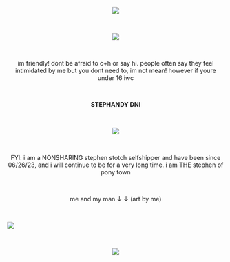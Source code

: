 <p align="center"> <img src="https://komarev.com/ghpvc/?username=stephenstotch&color=red"> </p>
<br>

<p align="center"> <img src="https://spotify-github-profile.kittinanx.com/api/view?uid=31ygin2226l7mc6jtqwyftlv6zoa&cover_image=true&theme=default&show_offline=false&background_color=5a1c00&interchange=false&bar_color=ff4015&bar_color_cover=false)](https://github.com/kittinan/spotify-github-profile"> </p>
<br>
<p align="center">im friendly! dont be afraid to c+h or say hi. people often say they feel intimidated by me but you dont need to, im not mean! however if youre under 16 iwc</p>
<br>
<p align="center"> <b>STEPHANDY DNI</b> </p>
<br>
<p align="center"><img src="https://files.catbox.moe/qzyin0.png"></p>
<br>
<p align="center">FYI: i am a NONSHARING stephen stotch selfshipper and have been since 06/26/23, and i will continue to be for a very long time. i am THE stephen of pony town</p>
<br>
<p align="center">me and my man ↓ ↓ (art by me)</p>
<br>

![](https://files.catbox.moe/3kh4de.png)

<br>
<p align="center"><img src="https://files.catbox.moe/wwjkwe.png"></p>
